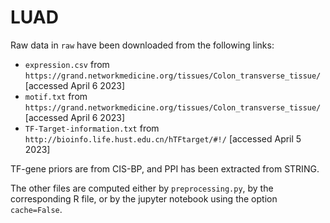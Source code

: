 # LUAD

Raw data in `raw` have been downloaded from the following links: 

- `expression.csv` from `https://grand.networkmedicine.org/tissues/Colon_transverse_tissue/` [accessed April 6 2023]
- `motif.txt` from `https://grand.networkmedicine.org/tissues/Colon_transverse_tissue/` [accessed April 6 2023] 
- `TF-Target-information.txt` from `http://bioinfo.life.hust.edu.cn/hTFtarget/#!/` [accessed April 5 2023]


TF-gene priors are from CIS-BP, and PPI has been extracted from STRING. 

The other files are computed either by `preprocessing.py`, by the corresponding R file, or by the jupyter notebook using the option `cache=False`. 